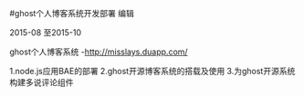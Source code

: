 #ghost个人博客系统开发部署 编辑


2015-08 至2015-10

ghost个人博客系统 -http://misslays.duapp.com/

1.node.js应用BAE的部署
2.ghost开源博客系统的搭载及使用
3.为ghost开源系统构建多说评论组件
